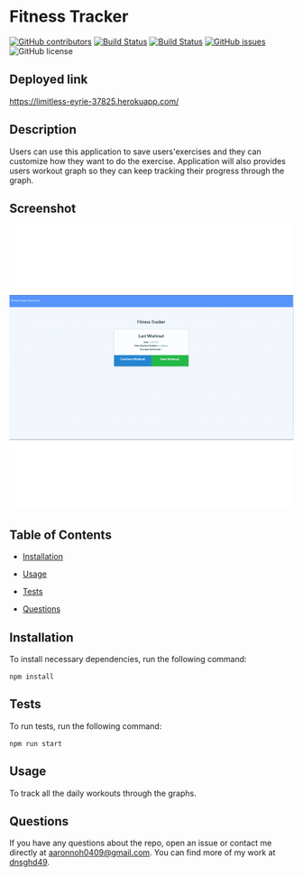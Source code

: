 # Fitness Tracker
  [![GitHub contributors](https://img.shields.io/github/contributors/dnsghd49/workoutTrackk.svg)](https://GitHub.com/dnsghd49/workoutTrackk/graphs/contributors/)
  [![Build Status](https://img.shields.io/github/forks/dnsghd49/workoutTrackk.svg)](https://github.com/dnsghd49/workoutTrackk/network/)
  [![Build Status](https://img.shields.io/github/stars/dnsghd49/workoutTrackk.svg)](https://github.com/dnsghd49/workoutTrackk/)
  [![GitHub issues](https://img.shields.io/github/issues/dnsghd49/workoutTrackk.svg)](https://GitHub.com/dnsghd49/workoutTrackk/issues/)
  ![GitHub license](https://img.shields.io/badge/license-MIT-blue.svg)

## Deployed link

https://limitless-eyrie-37825.herokuapp.com/

## Description

Users can use this application to save users'exercises and they can customize how they want to do the exercise. Application will also provides users workout graph so they can keep tracking their progress through the graph.

## Screenshot

![Screenshots](https://github.com/dnsghd49/workoutTrackk/blob/main/assets/img/myFile.gif "gif")

## Table of Contents 

* [Installation](#installation)

* [Usage](#usage)

* [Tests](#tests)

* [Questions](#questions)

## Installation

To install necessary dependencies, run the following command:

```
npm install
```

## Tests

To run tests, run the following command:

```
npm run start
```

## Usage

To track all the daily workouts through the graphs.

## Questions

If you have any questions about the repo, open an issue or contact me directly at aaronnoh0409@gmail.com. You can find more of my work at [dnsghd49](https://github.com/dnsghd49/).
